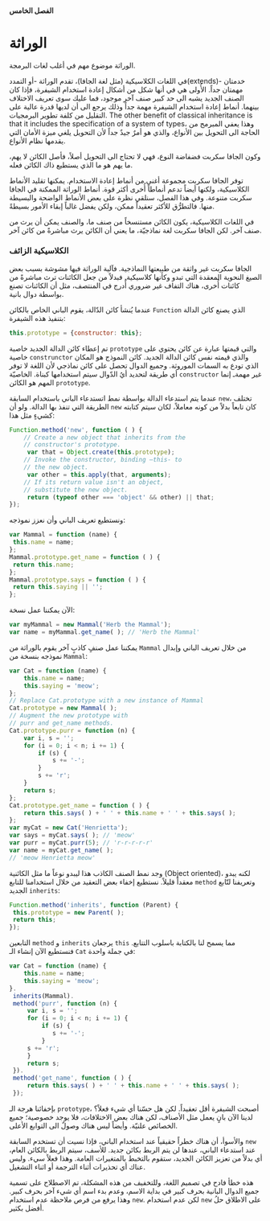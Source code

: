 #### الفصل الخامس

# الوراثة

الوراثة موضوع مهم في أغلب لغات البرمجة.

في اللغات الكلاسيكية (مثل لغة الجافا)، تقدم الوراثة -أو التمدد(extends)- خدمتان مهمتان جداً. الأُولى هي في أنها شكل من أشكال إعادة استخدام الشيفرة، فإذا كان الصنف الجديد يشبه الى حد كبير صنف آخر موجود، فما عليك سوى تعريف الاختلاف بينهما. أنماط إعادة استخدام الشيفرة مهمة جداً وذلك يرجع الى أن لديها قدرة عالية على التقليل من كلفة تطوير البرمجيات. The other benefit of classical inheritance is that it includes the specification of a system of types، وهذا يعفي المبرمج من الحاجة الى  التحويل بين الأنواع، والذي هو أمرٌ جيدٌ جداً ﻷن التحويل يلغي ميزة الأمان التي يقدمها نظام الأنواع.

وكون الجافا سكربت فضفاضة النوع، فهي لا تحتاج الى التحويل أصلاً، فأصل الكائن لا يهم، ما يهم هو ما الذي يستطيع ذاك الكائن فعله.

توفر الجافا سكربت مجموعة أغنى من أنماط إعادة الاستخدام. يمكنها تقليد الأنماط الكلاسيكية، ولكنها أيضاً تدعم أنماطاً أُخرى أكثر قوة. أنماط الوراثة الممكنة في الجافا سكربت متنوعة. وفي هذا الفصل، سنلقي نظرة على بعض الأنماط الواضحة والبسيطة منها. فالتطرُّق للأكثر تعقيداً ممكن، ولكن يفضل غالباً إبقاء الأمور بسيطةً.

في اللغات الكلاسيكية، يكون الكائن مستنسخاً من صنف ما، والصنف يمكن أن يرث من صنف آخر. لكن الجافا سكربت لغة نماذجيّة، ما يعني أن الكائن يرث مباشرةً من كائن آخر.

### الكلاسيكية الزائف

الجافا سكربت غير واثقة من طبيعتها النماذجية. فآلية الوراثة فيها مشوشة بسبب بعض الصيغ النحوية المعقدة التي تبدو وكأنها كلاسيكية. فبدلاً من جعل الكائنات ترث مباشرةً من كائنات أُخرى، هناك التفاف غير ضروري أٌدرج في المنتصف، مثل أن الكائنات تصنع بواسطة دوال بانية.

عندما يُنشأ كائن الدّالة، يقوم الباني الخاص بالكائن `Function` الذي يصنع كائن الدالة بتنفيذ هذه الشيفرة: 

```javascript
this.prototype = {constructor: this};
```

تم إعطاء كائن الدالة الجديد خاصية `prototype` والتي قيمتها عبارة عن كائن يحتوي على خاصية `construnctor` والذي قيمته نفس كائن الدالة الجديد. كائن النموذج هو المكان الذي تودع به السمات الموروثة. وجميع الدوال تحصل على كائن نماذجي لأن اللغة لا توفر أي طريقة لتحديد أيُ الدّوال سيتم استخدامها كبناة. الخاصيّة `constructor` غير مهمةـ إنما المهم هو الكائن `prototype`. 

عندما يتم استدعاء الدالة بواسطة نمط اتستدعاء الباني باستخدام السابقة `new`، تختلف الطريقة التي تنفذ بها الدالة. ولو أن `new` كان تابعاً بدلاً من كونه معاملاً، لكان سيتم كتابته كشيءٍ مثل هذا: 

````javascript
Function.method('new', function ( ) {
    // Create a new object that inherits from the
    // constructor's prototype.
     var that = Object.create(this.prototype);
    // Invoke the constructor, binding –this- to
    // the new object.
     var other = this.apply(that, arguments);
    // If its return value isn't an object,
    // substitute the new object.
     return (typeof other === 'object' && other) || that;
});
````

ونستطيع تعريف الباني وأن نعزز نموذجه:

```javascript
var Mammal = function (name) {
 this.name = name;
};
Mammal.prototype.get_name = function ( ) {
 return this.name;
};
Mammal.prototype.says = function ( ) {
 return this.saying || '';
};
```

الآن يمكننا عمل نسخة:

```javascript
var myMammal = new Mammal('Herb the Mammal');
var name = myMammal.get_name( ); // 'Herb the Mammal'
```

يمكننا عمل صنفٍ كاذبٍ آخر يقوم بالوراثة من `Mammal` من خلال تعريف الباني وإبدال نموذجه بنسخة من `Mammal`:

```javascript
var Cat = function (name) {
    this.name = name;
	this.saying = 'meow';
};
// Replace Cat.prototype with a new instance of Mammal
Cat.prototype = new Mammal( );
// Augment the new prototype with
// purr and get_name methods.
Cat.prototype.purr = function (n) {
    var i, s = '';
    for (i = 0; i < n; i += 1) {
        if (s) {
            s += '-';
        }
        s += 'r';
    }
    return s;
};
Cat.prototype.get_name = function ( ) {
	return this.says( ) + ' ' + this.name + ' ' + this.says( );
};
var myCat = new Cat('Henrietta');
var says = myCat.says( ); // 'meow'
var purr = myCat.purr(5); // 'r-r-r-r-r'
var name = myCat.get_name( );
// 'meow Henrietta meow'
```

وجد نمط الصنف الكاذب هذا ليبدو نوعاً ما مثل الكائنية (Object oriented)، لكنه يبدو معقداً قليلاً. نستطيع إخفاء بعض التعقيد من خلال استخدامنا للتابع `method` وتعريفنا لتّابع الجديد `inherits`:

```javascript
Function.method('inherits', function (Parent) {
 this.prototype = new Parent( );
 return this;
});
```

التابعين `method` و `inherits` يرجعان `this` مما يسمح لنا بالكتابة باسلوب التتابع. فنستطيع الآن إنشاء الـ `Cat` في جملة واحدة:

```javascript
var Cat = function (name) {
    this.name = name;
    this.saying = 'meow';
}.
 inherits(Mammal).
 method('purr', function (n) {
     var i, s = '';
     for (i = 0; i < n; i += 1) {
         if (s) {
         	s += '-';
         }
     s += 'r';
     }
     return s;
 }).
 method('get_name', function ( ) {
	 return this.says( ) + ' ' + this.name + ' ' + this.says( );
 });	
```

بإخفائنا هرجة الـ `prototype`، أصبحت الشيفرة أقل تعقيداً. لكن هل حسّنا أي شيء فعلاً؟ لدينا الآن بانٍ يعمل مثل الأصناف، لكن هناك بعض الاختلافات، فلا يوجد خصوصية؛ جميع الخصائص علنيّة. وأيضاً ليس هناك وصولٌ الى التوابع الأعلى.

والأسوأ، أن هناك خطراً حقيقياً عند استخدام الباني، فإذا نسيت أن تستخدم  السابقة `new` عند استدعاء الباني، عندها لن يتم الربط بكائن جديد. للأسف، سيتم الربط بالكائن العام، أي بدلاً من تعزيز الكائن الجديد، ستقوم بالتخبط بالمتغيرات العامة. وهذا فعلاً سيء. وليس عناك أي تحذيرات أثناء الترجمة أو اثناء التشغيل.

هذه خطأ فادح في تصميم اللغة، وللتخفيف من هذه المشكلة، تم الاصطلاح على تسمية جميع الدوال البانية بحرف كبير في بداية الاسم، وعدم بدء اسم أي شيء آخر بحرف كبير. وهذا يرفع من فرص ملاحظة عدم استخدام `new`. لكن عدم استخدام `new` على الاطلاق حلُ أفضل بكثير.



